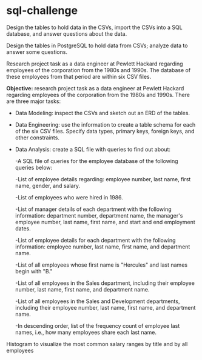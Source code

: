 # sql-challenge
Design the tables to hold data in the CSVs, import the CSVs into a SQL database, and answer questions about the data.

Design the tables in PostgreSQL to hold data from CSVs; analyze data to answer some questions.

Research project task as a data engineer at Pewlett Hackard regarding employees of the corporation from the 1980s and 1990s. The database of these employees from that period are within six CSV files.

**Objective:** research project task as a data engineer at Pewlett Hackard regarding employees of the corporation from the 1980s and 1990s. There are three major tasks:



- Data Modeling: inspect the CSVs and sketch out an ERD of the tables.

- Data Engineering: use the information to create a table schema for each of the six CSV files. Specify data types, primary keys, foreign keys, and other constraints.

- Data Analysis: create a SQL file with queries to find out about:

  -A SQL file of queries for the employee database of the following queries below:

  -List of employee details regarding: employee number, last name, first name, gender, and salary.

  -List of employees who were hired in 1986.

  -List of manager details of each department with the following information: department number, department name, the manager's employee number, last name, first name, and start and end employment dates.

  -List of employee details for each department with the following information: employee number, last name, first name, and department name.

  -List of all employees whose first name is "Hercules" and last names begin with "B."

  -List of all employees in the Sales department, including their employee number, last name, first name, and department name.

  -List of all employees in the Sales and Development departments, including their employee number, last name, first name, and department name.

  -In descending order, list of the frequency count of employee last names, i.e., how many employees share each last name.

Histogram to visualize the most common salary ranges by title and by all employees

